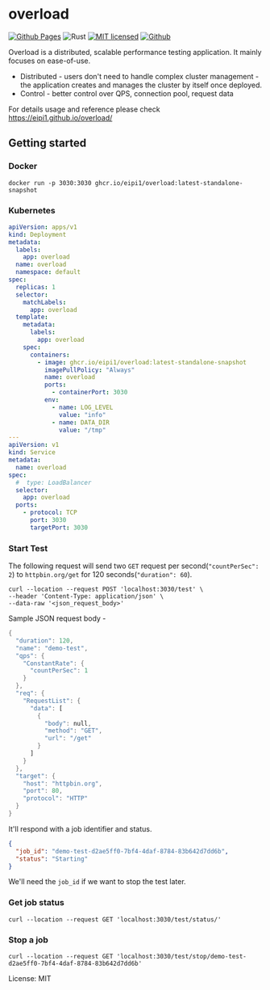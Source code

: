 # overload
[![Github Pages](https://github.com/eipi1/overload/actions/workflows/github-pages.yml/badge.svg)](https://eipi1.github.io/overload/)
![Rust](https://github.com/eipi1/overload/actions/workflows/rust.yml/badge.svg)
[![MIT licensed][mit-badge]][mit-url]
[![Github][github-badge]][github-rep]


Overload is a distributed, scalable performance testing application. It mainly focuses on ease-of-use.
* Distributed - users don't need to handle complex cluster management - the application creates and manages the cluster by itself once deployed.
* Control - better control over QPS, connection pool, request data

For details usage and reference please check https://eipi1.github.io/overload/

[mit-badge]: https://img.shields.io/badge/license-MIT-blue.svg

[mit-url]: https://github.com/tokio-rs/tokio/blob/master/LICENSE

[github-badge]: https://img.shields.io/badge/github-eipi1/overload-brightgreen

[github-rep]: https://github.com/eipi1/overload

## Getting started
### Docker
```shell
docker run -p 3030:3030 ghcr.io/eipi1/overload:latest-standalone-snapshot
```

### Kubernetes
```yaml
apiVersion: apps/v1
kind: Deployment
metadata:
  labels:
    app: overload
  name: overload
  namespace: default
spec:
  replicas: 1
  selector:
    matchLabels:
      app: overload
  template:
    metadata:
      labels:
        app: overload
    spec:
      containers:
        - image: ghcr.io/eipi1/overload:latest-standalone-snapshot
          imagePullPolicy: "Always"
          name: overload
          ports:
            - containerPort: 3030
          env:
            - name: LOG_LEVEL
              value: "info"
            - name: DATA_DIR
              value: "/tmp"
---
apiVersion: v1
kind: Service
metadata:
  name: overload
spec:
  #  type: LoadBalancer
  selector:
    app: overload
  ports:
    - protocol: TCP
      port: 3030
      targetPort: 3030
```

### Start Test
The following request will send two `GET` request per second(`"countPerSec": 2`) to `httpbin.org/get` for 120
seconds(`"duration": 60`).
```shell
curl --location --request POST 'localhost:3030/test' \
--header 'Content-Type: application/json' \
--data-raw '<json_request_body>'
```

Sample JSON request body -

```rust
{
  "duration": 120,
  "name": "demo-test",
  "qps": {
    "ConstantRate": {
      "countPerSec": 1
    }
  },
  "req": {
    "RequestList": {
      "data": [
        {
          "body": null,
          "method": "GET",
          "url": "/get"
        }
      ]
    }
  },
  "target": {
    "host": "httpbin.org",
    "port": 80,
    "protocol": "HTTP"
  }
}
```


It'll respond with a job identifier and status.
```json
{
  "job_id": "demo-test-d2ae5ff0-7bf4-4daf-8784-83b642d7dd6b",
  "status": "Starting"
}
```
We'll need the `job_id` if we want to stop the test later.

### Get job status
```shell
curl --location --request GET 'localhost:3030/test/status/'
```
### Stop a job
```shell
curl --location --request GET 'localhost:3030/test/stop/demo-test-d2ae5ff0-7bf4-4daf-8784-83b642d7dd6b'
```

License: MIT
